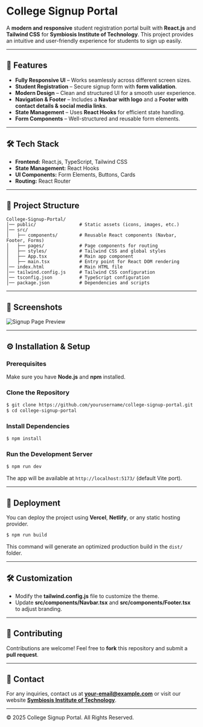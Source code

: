 # **College Signup Portal**

A **modern and responsive** student registration portal built with **React.js** and **Tailwind CSS** for **Symbiosis Institute of Technology**. This project provides an intuitive and user-friendly experience for students to sign up easily.

---

## 🚀 **Features**
- **Fully Responsive UI** – Works seamlessly across different screen sizes.
- **Student Registration** – Secure signup form with **form validation**.
- **Modern Design** – Clean and structured UI for a smooth user experience.
- **Navigation & Footer** – Includes a **Navbar with logo** and a **Footer with contact details & social media links**.
- **State Management** – Uses **React Hooks** for efficient state handling.
- **Form Components** – Well-structured and reusable form elements.

---

## 🛠 **Tech Stack**
- **Frontend:** React.js, TypeScript, Tailwind CSS
- **State Management:** React Hooks
- **UI Components:** Form Elements, Buttons, Cards
- **Routing:** React Router

---

## 📂 **Project Structure**
```
College-Signup-Portal/
│── public/                # Static assets (icons, images, etc.)
│── src/
│   ├── components/        # Reusable React components (Navbar, Footer, Forms)
│   ├── pages/             # Page components for routing
│   ├── styles/            # Tailwind CSS and global styles
│   ├── App.tsx            # Main app component
│   ├── main.tsx           # Entry point for React DOM rendering
│── index.html             # Main HTML file
│── tailwind.config.js     # Tailwind CSS configuration
│── tsconfig.json          # TypeScript configuration
│── package.json           # Dependencies and scripts
```

---

## 🎨 **Screenshots**
![Signup Page Preview](https://github.com/user-attachments/assets/87ed0a3f-53c8-4fa5-8a05-f9a8dbdacab6)


---

## ⚙️ **Installation & Setup**
### **Prerequisites**
Make sure you have **Node.js** and **npm** installed.

### **Clone the Repository**
```sh
$ git clone https://github.com/yourusername/college-signup-portal.git
$ cd college-signup-portal
```

### **Install Dependencies**
```sh
$ npm install
```

### **Run the Development Server**
```sh
$ npm run dev
```
The app will be available at `http://localhost:5173/` (default Vite port).

---

## 🚀 **Deployment**
You can deploy the project using **Vercel**, **Netlify**, or any static hosting provider.
```sh
$ npm run build
```
This command will generate an optimized production build in the `dist/` folder.

---

## 🛠 **Customization**
- Modify the **tailwind.config.js** file to customize the theme.
- Update **src/components/Navbar.tsx** and **src/components/Footer.tsx** to adjust branding.

---

## 🤝 **Contributing**
Contributions are welcome! Feel free to **fork** this repository and submit a **pull request**.

---

## 📧 **Contact**
For any inquiries, contact us at **[your-email@example.com](mailto:your-email@example.com)** or visit our website **[Symbiosis Institute of Technology](https://www.sitpune.edu.in/)**.

---

© 2025 College Signup Portal. All Rights Reserved.

